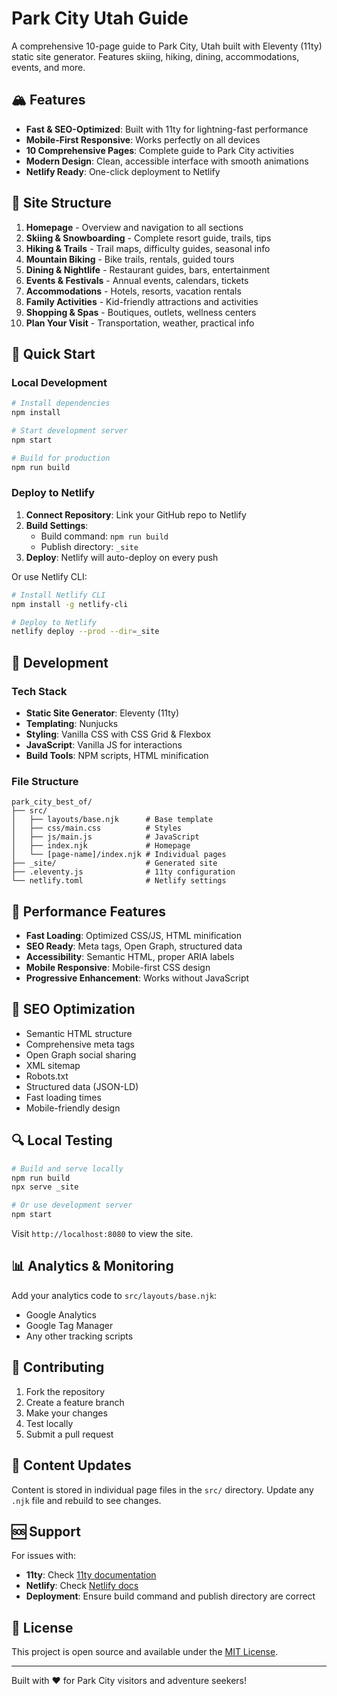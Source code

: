 # Park City Utah Guide

A comprehensive 10-page guide to Park City, Utah built with Eleventy (11ty) static site generator. Features skiing, hiking, dining, accommodations, events, and more.

## 🏔️ Features

- **Fast & SEO-Optimized**: Built with 11ty for lightning-fast performance
- **Mobile-First Responsive**: Works perfectly on all devices
- **10 Comprehensive Pages**: Complete guide to Park City activities
- **Modern Design**: Clean, accessible interface with smooth animations
- **Netlify Ready**: One-click deployment to Netlify

## 📄 Site Structure

1. **Homepage** - Overview and navigation to all sections
2. **Skiing & Snowboarding** - Complete resort guide, trails, tips
3. **Hiking & Trails** - Trail maps, difficulty guides, seasonal info
4. **Mountain Biking** - Bike trails, rentals, guided tours
5. **Dining & Nightlife** - Restaurant guides, bars, entertainment
6. **Events & Festivals** - Annual events, calendars, tickets
7. **Accommodations** - Hotels, resorts, vacation rentals
8. **Family Activities** - Kid-friendly attractions and activities
9. **Shopping & Spas** - Boutiques, outlets, wellness centers
10. **Plan Your Visit** - Transportation, weather, practical info

## 🚀 Quick Start

### Local Development
```bash
# Install dependencies
npm install

# Start development server
npm start

# Build for production
npm run build
```

### Deploy to Netlify

1. **Connect Repository**: Link your GitHub repo to Netlify
2. **Build Settings**: 
   - Build command: `npm run build`
   - Publish directory: `_site`
3. **Deploy**: Netlify will auto-deploy on every push

Or use Netlify CLI:
```bash
# Install Netlify CLI
npm install -g netlify-cli

# Deploy to Netlify
netlify deploy --prod --dir=_site
```

## 🔧 Development

### Tech Stack
- **Static Site Generator**: Eleventy (11ty)
- **Templating**: Nunjucks
- **Styling**: Vanilla CSS with CSS Grid & Flexbox
- **JavaScript**: Vanilla JS for interactions
- **Build Tools**: NPM scripts, HTML minification

### File Structure
```
park_city_best_of/
├── src/
│   ├── layouts/base.njk      # Base template
│   ├── css/main.css          # Styles
│   ├── js/main.js            # JavaScript
│   ├── index.njk             # Homepage
│   └── [page-name]/index.njk # Individual pages
├── _site/                    # Generated site
├── .eleventy.js              # 11ty configuration
└── netlify.toml              # Netlify settings
```

## 📱 Performance Features

- **Fast Loading**: Optimized CSS/JS, HTML minification
- **SEO Ready**: Meta tags, Open Graph, structured data
- **Accessibility**: Semantic HTML, proper ARIA labels
- **Mobile Responsive**: Mobile-first CSS design
- **Progressive Enhancement**: Works without JavaScript

## 🎯 SEO Optimization

- Semantic HTML structure
- Comprehensive meta tags
- Open Graph social sharing
- XML sitemap
- Robots.txt
- Structured data (JSON-LD)
- Fast loading times
- Mobile-friendly design

## 🔍 Local Testing

```bash
# Build and serve locally
npm run build
npx serve _site

# Or use development server
npm start
```

Visit `http://localhost:8080` to view the site.

## 📊 Analytics & Monitoring

Add your analytics code to `src/layouts/base.njk`:
- Google Analytics
- Google Tag Manager
- Any other tracking scripts

## 🤝 Contributing

1. Fork the repository
2. Create a feature branch
3. Make your changes
4. Test locally
5. Submit a pull request

## 📝 Content Updates

Content is stored in individual page files in the `src/` directory. Update any `.njk` file and rebuild to see changes.

## 🆘 Support

For issues with:
- **11ty**: Check [11ty documentation](https://www.11ty.dev/docs/)
- **Netlify**: Check [Netlify docs](https://docs.netlify.com/)
- **Deployment**: Ensure build command and publish directory are correct

## 📄 License

This project is open source and available under the [MIT License](LICENSE).

---

Built with ❤️ for Park City visitors and adventure seekers!